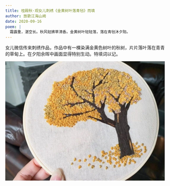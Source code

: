 ```yaml
---
title: 桂殿秋·观女儿刺绣《金黄树叶落青毡》而填
author: 放歌江海山阙
date: 2020-09-16
poem: |
  霜露重，湛空长。秋风轻拂草清香。金黄树叶轻轻落，落在青毡沐夕阳。
---
```


女儿微信传来刺绣作品，作品中有一棵染满金黄色树叶的秋树，片片落叶落在青青的草甸上。在夕阳余晖中画面显得特别生动。特填词以记。

![树与落叶](./2020-09-16-image.jpg)
